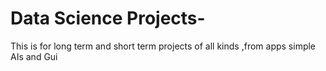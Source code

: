 # Data Science Projects-
This is for long term and short term projects of all kinds ,from apps simple AIs and Gui 
